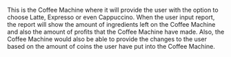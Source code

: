 This is the Coffee Machine where it will provide the user with the option
to choose Latte, Expresso or even Cappuccino.
When the user input report, the report will show the amount of ingredients
left on the Coffee Machine and also the amount of profits that the Coffee Machine have made.
Also, the Coffee Machine would also be able to provide the changes to the user based on the
amount of coins the user have put into the Coffee Machine.
